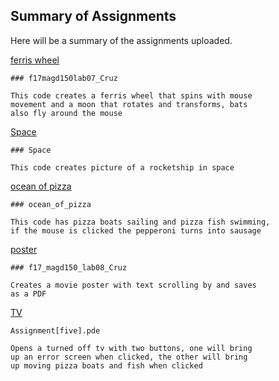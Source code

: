 ## Summary of Assignments

Here will be a summary of the assignments uploaded.


[ferris wheel](https://github.com/Charlie1899/MAGD-150-Assignments/tree/gh-pages/f17magd150lab07_Cruz)
```
### f17magd150lab07_Cruz

This code creates a ferris wheel that spins with mouse
movement and a moon that rotates and transforms, bats 
also fly around the mouse

```


[Space](https://github.com/Charlie1899/MAGD-150-Assignments/tree/gh-pages/Space)
```
### Space

This code creates picture of a rocketship in space

```


[ocean of pizza](https://github.com/Charlie1899/MAGD-150-Assignments/tree/gh-pages/ocean_of_pizza)
```
### ocean_of_pizza

This code has pizza boats sailing and pizza fish swimming, 
if the mouse is clicked the pepperoni turns into sausage

```
 
 
 [poster](https://github.com/Charlie1899/MAGD-150-Assignments/tree/gh-pages/f17_magd150_lab08_Cruz)
```
### f17_magd150_lab08_Cruz

Creates a movie poster with text scrolling by and saves 
as a PDF

```

 
 [TV](https://github.com/Charlie1899/MAGD-150-Assignments/blob/gh-pages/Assignment%5Bfive%5D.pde)
```
Assignment[five].pde

Opens a turned off tv with two buttons, one will bring 
up an error screen when clicked, the other will bring 
up moving pizza boats and fish when clicked
 
```

